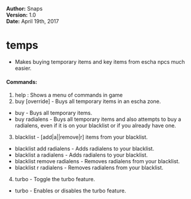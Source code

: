 **Author:**  Snaps<br>
**Version:**  1.0<br>
**Date:** April 19th, 2017<br>

# temps #

* Makes buying temporary items and key items from escha npcs much easier.

#### Commands: ####
1. help : Shows a menu of commands in game
2. buy [override] - Buys all temporary items in an escha zone.
- buy - Buys all temporary items.
- buy radialens - Buys all temporary items and also attempts to buy a radialens, even if it is on your blacklist or if you already have one.
3. blacklist - [add|a||remove|r] items from your blacklist.
- blacklist add radialens - Adds radialens to your blacklist.
- blacklist a radialens - Adds radialens to your blacklist.
- blacklist remove radialens - Removes radialens from  your blacklist.
- blacklist r radialens - Removes radialens from your blacklist.
4. turbo - Toggle the turbo feature.
- turbo - Enables or disables the turbo feature.
